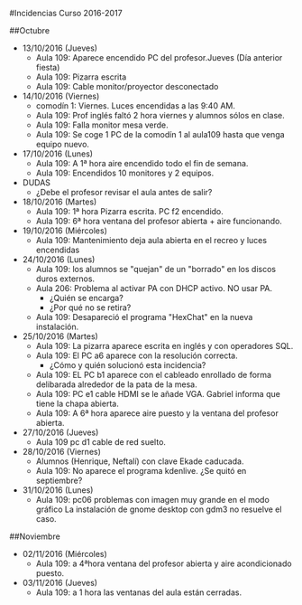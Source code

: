 
#Incidencias Curso 2016-2017

##Octubre
* 13/10/2016 (Jueves)
    * Aula 109: Aparece encendido PC del profesor.Jueves (Día anterior fiesta)
    * Aula 109: Pizarra escrita
    * Aula 109: Cable monitor/proyector desconectado
* 14/10/2016 (Viernes)
    * comodín 1: Viernes. Luces encendidas a las 9:40 AM.
    * Aula 109: Prof inglés faltó 2 hora viernes y alumnos sólos en  clase.
    * Aula 109: Falla monitor mesa verde.
    * Aula 109: Se coge 1 PC de la comodín 1 al aula109 hasta que venga equipo nuevo.
* 17/10/2016 (Lunes)
    * Aula 109: A 1ª hora aire encendido todo el fin de semana.
    * Aula 109: Encendidos 10 monitores y 2 equipos.
* DUDAS
    * ¿Debe el profesor revisar el aula antes de salir?
* 18/10/2016 (Martes)
    * Aula 109: 1ª hora Pizarra escrita. PC f2 encendido.
    * Aula 109: 6ª hora ventana del profesor abierta + aire funcionando.
* 19/10/2016 (Miércoles)
    * Aula 109: Mantenimiento deja aula abierta en el recreo y luces encendidas
* 24/10/2016 (Lunes)
    * Aula 109: los alumnos se "quejan" de un "borrado" en los discos duros externos.
    * Aula 206: Problema al activar PA con DHCP activo. NO usar PA.
        * ¿Quién se encarga?
        * ¿Por qué no se retira?
    * Aula 109: Desapareció el programa "HexChat" en la nueva instalación.
* 25/10/2016 (Martes)
    * Aula 109: La pizarra aparece escrita en inglés y con operadores SQL.
    * Aula 109: El PC a6 aparece con la resolución correcta.
        * ¿Cómo y quién solucionó esta incidencia?
    * Aula 109: EL PC b1 aparece con el cableado enrollado de forma delibarada alrededor de la pata de la mesa.
    * Aula 109: PC e1 cable HDMI se le añade VGA. Gabriel informa que tiene la chapa abierta.
    * Aula 109: A 6ª hora aparece aire puesto y la ventana del profesor abierta.
* 27/10/2016 (Jueves)
    * Aula 109 pc d1 cable de red suelto.
* 28/10/2016 (Viernes)
    * Alumnos (Henrique, Neftalí) con clave Ekade caducada.
    * Aula 109: No aparece el programa kdenlive. ¿Se quitó en septiembre?
* 31/10/2016 (Lunes)
    * Aula 109: pc06 problemas con imagen muy grande en el modo gráfico
      La instalación de gnome desktop con gdm3 no resuelve el caso.

##Noviembre
* 02/11/2016 (Miércoles)
    * Aula 109: a 4ªhora ventana del profesor abierta y aire acondicionado puesto.
* 03/11/2016 (Jueves)
    * Aula 109: a 1 hora las ventanas del aula están cerradas.
